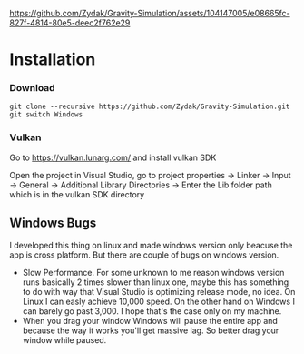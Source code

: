 


https://github.com/Zydak/Gravity-Simulation/assets/104147005/e08665fc-827f-4814-80e5-deec2f762e29



# Installation

### Download
	git clone --recursive https://github.com/Zydak/Gravity-Simulation.git
	git switch Windows

### Vulkan

Go to https://vulkan.lunarg.com/ and install vulkan SDK

Open the project in Visual Studio, go to project properties -> Linker -> Input -> General -> Additional Library Directories -> Enter the Lib folder path which is in the vulkan SDK directory

## Windows  Bugs
I developed this thing on linux and made windows version only beacuse the app is cross platform. But there are couple of bugs on windows version.

- Slow Performance. For some unknown to me reason windows version runs basically 2 times slower than linux one, maybe this has something to do with way that Visual Studio is optimizing release mode, no idea. On Linux I can easly achieve 10,000 speed. On the other hand on Windows I can barely go past 3,000. I hope that's the case only on my machine.
- When you drag your window Windows will pause the entire app and because the way it works you'll get massive lag. So better drag your window while paused.

